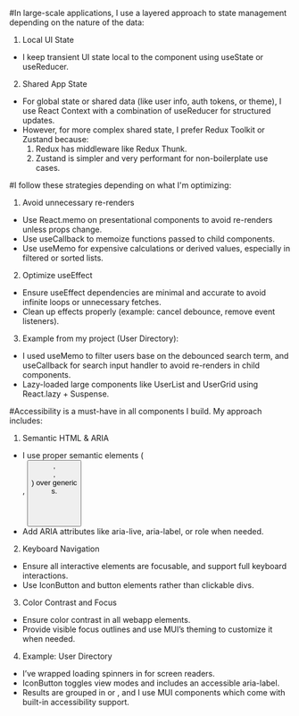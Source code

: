 #In large-scale applications, I use a layered approach to state management depending on the nature of the data:

1. Local UI State

- I keep transient UI state local to the component using useState or useReducer.

2. Shared App State

- For global state or shared data (like user info, auth tokens, or theme), I use React Context with a combination of useReducer for structured updates.
- However, for more complex shared state, I prefer Redux Toolkit or Zustand because:
  1. Redux has middleware like Redux Thunk.
  2. Zustand is simpler and very performant for non-boilerplate use cases.

#I follow these strategies depending on what I'm optimizing:

1. Avoid unnecessary re-renders

- Use React.memo on presentational components to avoid re-renders unless props change.
- Use useCallback to memoize functions passed to child components.
- Use useMemo for expensive calculations or derived values, especially in filtered or sorted lists.

2. Optimize useEffect

- Ensure useEffect dependencies are minimal and accurate to avoid infinite loops or unnecessary fetches.
- Clean up effects properly (example: cancel debounce, remove event listeners).

3. Example from my project (User Directory):

- I used useMemo to filter users base on the debounced search term, and useCallback for search input handler to avoid re-renders in child components.
- Lazy-loaded large components like UserList and UserGrid using React.lazy + Suspense.

#Accessibility is a must-have in all components I build. My approach includes:

1. Semantic HTML & ARIA

- I use proper semantic elements (<main>, <button>, <header>, <section>) over generic <div>s.
- Add ARIA attributes like aria-live, aria-label, or role when needed.

2. Keyboard Navigation

- Ensure all interactive elements are focusable, and support full keyboard interactions.
- Use IconButton and button elements rather than clickable divs.

3. Color Contrast and Focus

- Ensure color contrast in all webapp elements.
- Provide visible focus outlines and use MUI’s theming to customize it when needed.

4. Example: User Directory

- I’ve wrapped loading spinners in <Box aria-live="polite"> for screen readers.
- IconButton toggles view modes and includes an accessible aria-label.
- Results are grouped in <List> or <Grid>, and I use MUI components which come with built-in accessibility support.
